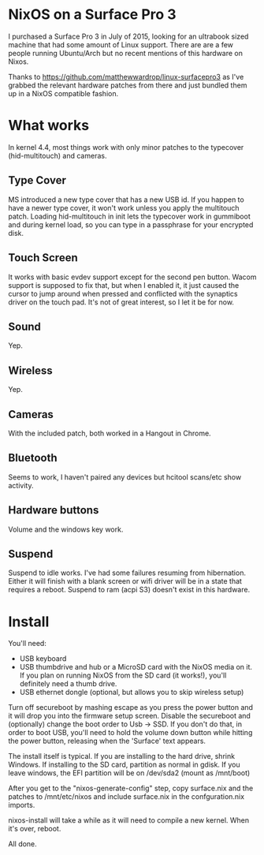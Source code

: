 NixOS on a Surface Pro 3
========================

I purchased a Surface Pro 3 in July of 2015, looking for an ultrabook sized
machine that had some amount of Linux support.  There are are a few people
running Ubuntu/Arch but no recent mentions of this hardware on Nixos.

Thanks to https://github.com/matthewwardrop/linux-surfacepro3 as I've grabbed
the relevant hardware patches from there and just bundled them up in a NixOS
compatible fashion.

# What works

In kernel 4.4, most things work with only minor patches to the typecover
(hid-multitouch) and cameras.

## Type Cover

MS introduced a new type cover that has a new USB id. If you happen to have a
newer type cover, it won't work unless you apply the multitouch patch. Loading
hid-multitouch in init lets the typecover work in gummiboot and during kernel
load, so you can type in a passphrase for your encrypted disk.

## Touch Screen

It works with basic evdev support except for the second pen button. Wacom
support is supposed to fix that, but when I enabled it, it just caused the
cursor to jump around when pressed and conflicted with the synaptics
driver on the touch pad. It's not of great interest, so I let it be for now.

## Sound

Yep.

## Wireless

Yep.

## Cameras

With the included patch, both worked in a Hangout in Chrome.

## Bluetooth

Seems to work, I haven't paired any devices but hcitool scans/etc show activity.

## Hardware buttons

Volume and the windows key work.

## Suspend

Suspend to idle works. I've had some failures resuming from hibernation. Either
it will finish with a blank screen or wifi driver will be in a state that
requires a reboot. Suspend to ram (acpi S3) doesn't exist in this hardware.

# Install

You'll need:
* USB keyboard
* USB thumbdrive and hub or a MicroSD card with the NixOS media on it.
  If you plan on running NixOS from the SD card (it works!), you'll definitely
  need a thumb drive.
* USB ethernet dongle (optional, but allows you to skip wireless setup)

Turn off secureboot by mashing escape as you press the power button and it will
drop you into the firmware setup screen. Disable the secureboot and (optionally)
change the boot order to Usb -> SSD. If you don't do that, in order to boot USB,
you'll need to hold the volume down button while hitting the power button,
releasing when the 'Surface' text appears.

The install itself is typical. If you are installing to the hard drive, shrink
Windows. If installing to the SD card, partition as normal in gdisk. If you
leave windows, the EFI partition will be on /dev/sda2 (mount as /mnt/boot)

After you get to the "nixos-generate-config" step, copy surface.nix and the
patches to /mnt/etc/nixos and include surface.nix in the confguration.nix
imports.

nixos-install will take a while as it will need to compile a new kernel. When
it's over, reboot.

All done.

